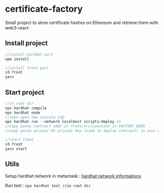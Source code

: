 # certificate-factory
Small project to store certificate hashes on Ethereum and retrieve them with web3-react

## Install project

```js
//install hardhat part
npm install

//install front part
cd front
yarn
```

## Start project

```js
//in root dir
npx hardhat compile
npx hardhat node
//then open new console tab
npx hardhat run --network localhost scripts/deploy.ts
//copy paste contract addr in front/src/constant in FACTORY_ADDR
//copy paste account #1 private key (used to deploy contract) in your metamask/wallet

//start front
cd front
yarn start
```
## Utils

Setup hardhat network in metamask : [hardhat network informations](https://ipfs.fleek.co/ipfs/bafybeigp7gmisamhzmgbtgfrhf7nkdwgu4j5mlqomatzy2zyte4thdshle)

Run test : `npx hardhat test //in root dir`

